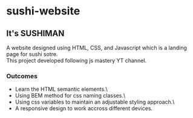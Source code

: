 # sushi-website

## It's SUSHIMAN 
A website designed using HTML, CSS, and Javascript which is a landing page for sushi sotre.\
This project developed following js mastery YT channel.
### Outcomes 
- Learn the HTML semantic elements.\
- Using BEM method for css naming classes.\
- Using css variables to maintain an adjustable styling approach.\
- A responsive design to work accross different devices.
